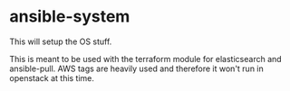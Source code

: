# ansible-system
This will setup the OS stuff.

This is meant to be used with the terraform module for elasticsearch and ansible-pull.
AWS tags are heavily used and therefore it won't run in openstack at this time.

